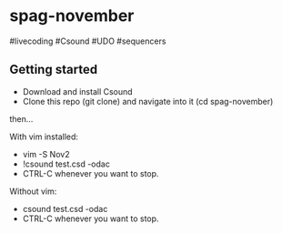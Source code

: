 # spag-november

#livecoding
#Csound
#UDO
#sequencers

## Getting started

* Download and install Csound
* Clone this repo (git clone) and navigate into it (cd spag-november)

then...

With vim installed:
* vim -S Nov2
* !csound test.csd -odac
* CTRL-C whenever you want to stop.

Without vim:
* csound test.csd -odac
* CTRL-C whenever you want to stop.

